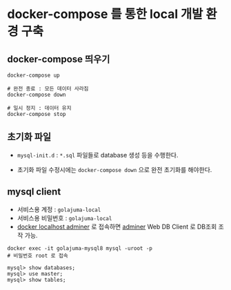 # docker-compose 를 통한 local 개발 환경 구축
## docker-compose 띄우기
```
docker-compose up

# 완전 종료 : 모든 데이터 사라짐
docker-compose down

# 일시 정지 : 데이터 유지
docker-compose stop
```

## 초기화 파일
* `mysql-init.d` : `*.sql` 파일들로 database 생성 등을 수행한다.

* 초기화 파일 수정시에는 `docker-compose down` 으로 완전 초기화를 해야한다.

## mysql client
* 서비스용 계정 : `golajuma-local`
* 서비스용 비밀번호 : `golajuma-local`
* [docker localhost adminer](http://localhost:18080) 로 접속하면 [adminer](https://www.adminer.org) Web DB Client 로 DB조회 조작 가능.

```shell
docker exec -it golajuma-mysql8 mysql -uroot -p
# 비밀번호 root 로 접속

mysql> show databases;
mysql> use master;
mysql> show tables;
```
